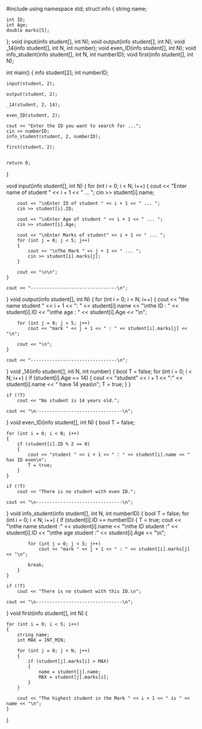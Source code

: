 #include<iostream>
using namespace std;
struct info
{
	string name;

	int ID;
	int Age;
	double marks[5];
};
void input(info student[], int N);
void output(info student[], int N);
void _14(info student[], int N, int number);
void even_ID(info student[], int N);
void info_student(info student[], int N, int numberID);
void first(info student[], int N);

int main()
{
	info student[2];
	int numberID;


	input(student, 2);

	output(student, 2);

	_14(student, 2, 14);

	even_ID(student, 2);

	cout << "Enter the ID you want to search for ...";
	cin >> numberID;
	info_student(student, 2, numberID);

	first(student, 2);


	return 0;
}

void input(info student[], int N)
{
	for (int i = 0; i < N; i++)
	{
		cout << "Enter name of student " << i + 1 << " ... ";
		cin >> student[i].name;

		cout << "\nEnter ID of student " << i + 1 << " ... ";
		cin >> student[i].ID;

		cout << "\nEnter Age of student " << i + 1 << " ... ";
		cin >> student[i].Age;

		cout << "\nEnter Marks of student" << i + 1 << " ... ";
		for (int j = 0; j < 5; j++)
		{
			cout << "\nThe Mark " << j + 1 << " ... ";
			cin >> student[i].marks[j];
		}

		cout << "\n\n";
	}

	cout << "--------------------------------\n";
}
void output(info student[], int N)
{
	for (int i = 0; i < N; i++)
	{
		cout << "the name student " << i + 1 << ": " << student[i].name << "\nthe ID : " << student[i].ID << "\nthe age : " << student[i].Age << "\n";

		for (int j = 0; j < 5; j++)
			cout << "mark " << j + 1 << " : " << student[i].marks[j] << "\n";

		cout << "\n";
	}

	cout << "--------------------------------\n";
}
void _14(info student[], int N, int number)
{
	bool T = false;
	for (int i = 0; i < N; i++)
	{
		if (student[i].Age == 14)
		{
			cout << "student" << i + 1 << ":" << student[i].name << " have 14 yeas\n";
			T = true;
		}
	}

	if (!T)
		cout << "No student is 14 years old.";

	cout << "\n--------------------------------\n";
}
void even_ID(info student[], int N)
{
	bool T = false;

	for (int i = 0; i < N; i++)
	{
		if (student[i].ID % 2 == 0)
		{
			cout << "student " << i + 1 << " : " << student[i].name << " has ID even\n";
			T = true;
		}
	}

	if (!T)
		cout << "There is no student with even ID.";

	cout << "\n--------------------------------\n";
}
void info_student(info student[], int N, int numberID)
{
	bool T = false;
	for (int i = 0; i < N; i++)
	{
		if (student[i].ID == numberID)
		{
			T = true;
			cout << "\nthe name student :" << student[i].name <<
				"\nthe ID student :" << student[i].ID << "\nthe age student :" << student[i].Age << "\n";

			for (int j = 0; j < 5; j++)
				cout << "mark " << j + 1 << " : " << student[i].marks[j] << "\n";

			break;
		}
	}

	if (!T)
		cout << "There is no student with this ID.\n";

	cout << "\n--------------------------------\n";

}
void first(info student[], int N)
{

	for (int i = 0; i < 5; i++)
	{
		string name;
		int MAX = INT_MIN;

		for (int j = 0; j < N; j++)
		{
			if (student[j].marks[i] > MAX)
			{
				name = student[j].name;
				MAX = student[j].marks[i];
			}
		}

		cout << "The highest student in the Mark " << i + 1 << " is " << name << "\n";
	}
}
